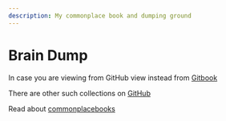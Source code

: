 ```yaml
---
description: My commonplace book and dumping ground
---
```


# Brain Dump

In case you are viewing from GitHub view instead from [Gitbook](https://app.gitbook.com/@keithalindsey/s/brain-dump)

There are other such collections on [GitHub](https://github.com/RichardLitt/meta-knowledge#readme)

Read about [commonplace](https://ryanholiday.net/how-and-why-to-keep-a-commonplace-book/)[books](https://thoughtcatalog.com/ryan-holiday/2013/08/everyone-should-keep-a-commonplace-book-great-tips-from-people-who-do/)
